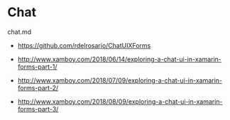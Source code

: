 # Chat

chat.md

*   https://github.com/rdelrosario/ChatUIXForms

*   http://www.xamboy.com/2018/06/14/exploring-a-chat-ui-in-xamarin-forms-part-1/

*   http://www.xamboy.com/2018/07/09/exploring-a-chat-ui-in-xamarin-forms-part-2/

*   http://www.xamboy.com/2018/08/09/exploring-a-chat-ui-in-xamarin-forms-part-3/
